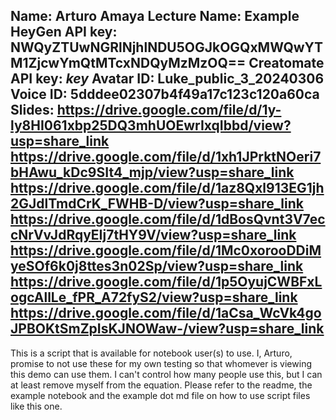 Name: Arturo Amaya
Lecture Name: Example
HeyGen API key: NWQyZTUwNGRlNjhlNDU5OGJkOGQxMWQwYTM1ZjcwYmQtMTcxNDQyMzMzOQ==
Creatomate API key: *key*
Avatar ID: Luke_public_3_20240306
Voice ID: 5dddee02307b4f49a17c123c120a60ca
Slides:
    https://drive.google.com/file/d/1y-ly8HI061xbp25DQ3mhUOEwrIxqIbbd/view?usp=share_link
    https://drive.google.com/file/d/1xh1JPrktNOeri7bHAwu_kDc9SIt4_mjp/view?usp=share_link
    https://drive.google.com/file/d/1az8Qxl913EG1jh2GJdlTmdCrK_FWHB-D/view?usp=share_link
    https://drive.google.com/file/d/1dBosQvnt3V7eccNrVvJdRqyEIj7tHY9V/view?usp=share_link
    https://drive.google.com/file/d/1Mc0xorooDDiMyeSOf6k0j8ttes3n02Sp/view?usp=share_link 
    https://drive.google.com/file/d/1p5OyujCWBFxLogcAllLe_fPR_A72fyS2/view?usp=share_link
    https://drive.google.com/file/d/1aCsa_WcVk4goJPBOKtSmZpIsKJNOWaw-/view?usp=share_link
--

This is a script that is available for notebook user(s) to use. I, Arturo, promise to not use these for my own testing so that whomever is viewing this demo can use them. I can't control how many people use this, but I can at least remove myself from the equation.
Please refer to the readme, the example notebook and the example dot md file on how to use script files like this one.